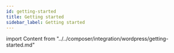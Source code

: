 ```yaml
---
id: getting-started
title: Getting started
sidebar_label: Getting started
---
```

import Content from "../../composer/integration/wordpress/getting-started.md"

<Content />